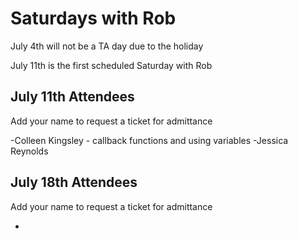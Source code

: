 # Saturdays with Rob

July 4th will not be a TA day due to the holiday

July 11th is the first scheduled Saturday with Rob

## July 11th Attendees

Add your name to request a ticket for admittance

 -Colleen Kingsley - callback functions and using variables
 -Jessica Reynolds

 ## July 18th Attendees

Add your name to request a ticket for admittance

 -
 